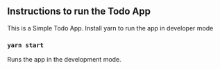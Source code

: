 ## Instructions to run the Todo App

This is a Simple Todo App.
Install yarn to run the app in developer mode

### `yarn start`

Runs the app in the development mode.
